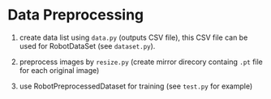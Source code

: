 # Data Preprocessing

1. create data list using `data.py` (outputs CSV file), 
   this CSV file can be used for RobotDataSet (see `dataset.py`).
   
2. preprocess images by `resize.py` (create mirror direcory containg `.pt` file
   for each original image)
   
3. use RobotPreprocessedDataset for training (see `test.py` for example)
